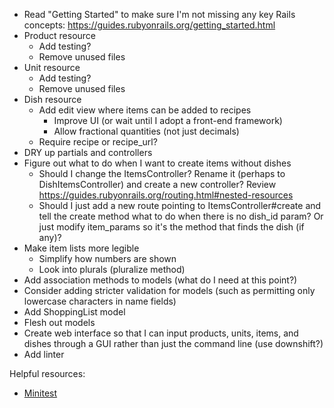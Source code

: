 * Read "Getting Started" to make sure I'm not missing any key Rails concepts: https://guides.rubyonrails.org/getting_started.html
* Product resource
   * Add testing?
   * Remove unused files
* Unit resource
   * Add testing?
   * Remove unused files
* Dish resource
   * Add edit view where items can be added to recipes
      * Improve UI (or wait until I adopt a front-end framework)
      * Allow fractional quantities (not just decimals)
   * Require recipe or recipe_url?
* DRY up partials and controllers
* Figure out what to do when I want to create items without dishes
   * Should I change the ItemsController? Rename it (perhaps to DishItemsController) and create a new controller? Review https://guides.rubyonrails.org/routing.html#nested-resources
   * Should I just add a new route pointing to ItemsController#create and tell the create method what to do when there is no dish_id param? Or just modify item_params so it's the method that finds the dish (if any)?
* Make item lists more legible
   * Simplify how numbers are shown
   * Look into plurals (pluralize method)
* Add association methods to models (what do I need at this point?)
* Consider adding stricter validation for models (such as permitting only lowercase characters in name fields)
* Add ShoppingList model
* Flesh out models
* Create web interface so that I can input products, units, items, and dishes through a GUI rather than just the command line (use downshift?)
* Add linter

Helpful resources:
* [Minitest](https://semaphoreci.com/community/tutorials/how-to-test-rails-models-with-minitest)
